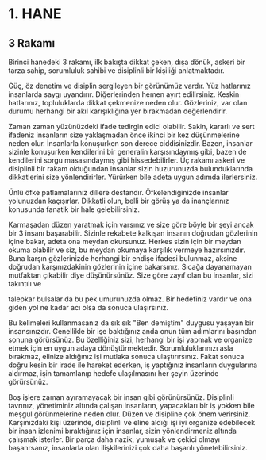 # 1. HANE

## 3 Rakamı

Birinci hanedeki 3 rakamı, ilk bakışta dikkat çeken, dışa dönük, askeri bir tarza sahip, sorumluluk sahibi ve disiplinli bir kişiliği anlatmaktadır.

Güç, öz denetim ve disiplin sergileyen bir görünümüz vardır. Yüz hatlarınız insanlarda saygı uyandırır. Diğerlerinden hemen ayırt edilirsiniz. Keskin hatlarınız, topluluklarda dikkat çekmenize neden olur. Gözleriniz, var olan durumu herhangi bir akıl karışıklığına yer bırakmadan değerlendirir.

Zaman zaman yüzünüzdeki ifade tedirgin edici olabilir. Sakin, kararlı ve sert ifadeniz insanların size yaklaşmadan önce ikinci bir kez düşünmelerine neden olur. İnsanlarla konuşurken son derece ciddisinizdir. Bazen, insanlar sizinle konuşurken kendilerini bir generalin karşısındaymış gibi, bazen de kendilerini sorgu masasındaymış gibi hissedebilirler. Üç rakamı askeri ve disiplinli bir rakam olduğundan insanlar sizin huzurunuzda bulunduklarında dikkatlerini size yönlendirirler. Yürürken bile adeta uygun adımda ilerlersiniz.

Ünlü öfke patlamalarınız dillere destandır. Öfkelendiğinizde insanlar yolunuzdan kaçışırlar. Dikkatli olun, belli bir görüş ya da inançlarınız konusunda fanatik bir hale gelebilirsiniz.

Karmaşadan düzen yaratmak için varsınız ve size göre böyle bir şeyi ancak bir 3 insanı başarabilir. Sizinle rekabete kalkışan insanın doğrudan gözlerinin içine bakar, adeta ona meydan okursunuz. Herkes sizin için bir meydan okuma olabilir ve siz, bu meydan okumaya karşılık vermeye hazırsınızdır. Buna karşın gözlerinizde herhangi bir endişe ifadesi bulunmaz, aksine doğrudan karşınızdakinin gözlerinin içine bakarsınız. Sıcağa dayanamayan mutfaktan çıkabilir diye düşünürsünüz. Size göre zayıf olan bu insanlar, sizi takıntılı ve 

talepkar bulsalar da bu pek umurunuzda olmaz. Bir hedefiniz vardır ve ona giden yol ne kadar acı olsa da sonuca ulaşırsınız.

Bu kelimeleri kullanmasanız da sık sık "Ben demiştim" duygusu yaşayan bir insansınızdır. Genellikle bir işe baktığınız anda onun tüm adımlarını başından sonuna görürsünüz. Bu özelliğiniz sizi, herhangi bir işi yapmak ve organize etmek için en uygun adaya dönüştürmektedir. Sorumluluklarınızı asla bırakmaz, elinize aldığınız işi mutlaka sonuca ulaştırırsınız. Fakat sonuca doğru kesin bir irade ile hareket ederken, iş yaptığınız insanların duygularına aldırmaz, işin tamamlanıp hedefe ulaşılmasını her şeyin üzerinde görürsünüz.

Boş işlere zaman ayıramayacak bir insan gibi görünürsünüz. Disiplinli tavrınız, yönetiminiz altında çalışan insanların, yapacakları bir iş yokken bile meşgul görünmelerine neden olur. Düzen ve disipline çok önem verirsiniz. Karşınızdaki kişi üzerinde, disiplinli ve eline aldığı işi iyi organize edebilecek bir insan izlenimi bıraktığınız için insanlar, sizin yönlendirmeniz altında çalışmak isterler. Bir parça daha nazik, yumuşak ve çekici olmayı başanrsanız, insanlarla olan ilişkilerinizi çok daha başarılı yönetebilirsiniz.
